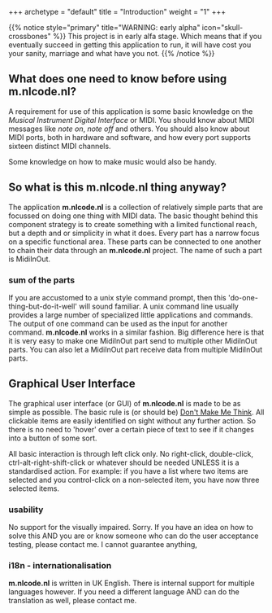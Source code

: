 +++
archetype = "default"
title = "Introduction"
weight = "1"
+++

{{% notice style="primary" title="WARNING: early alpha" icon="skull-crossbones" %}}
This project is in early alfa stage. Which means that if you eventually succeed in getting this
application to run, it will have cost you your sanity, marriage and what have you not.
{{% /notice %}}

## What does one need to know before using **m.nlcode.nl**?
A requirement for use of this application is some basic knowledge on the *Musical Instrument Digital
Interface* or MIDI. You should know about MIDI messages like *note on*, *note off* and others.
You should also know about MIDI ports, both in hardware and software, and how every port supports
sixteen distinct MIDI channels.

Some knowledge on how to make music would also be handy.

## So what is this **m.nlcode.nl** thing anyway? 
The application **m.nlcode.nl** is a collection of relatively simple parts that are focussed on doing 
one thing with MIDI data. The basic thought behind this component strategy is to create something
with a limited functional reach, but a depth and or simplicity in what it does. Every part has a
narrow focus on a specific functional area. These parts can be connected to one another to chain
their data through an **m.nlcode.nl** project. The name of such a part is MidiInOut.
 
### sum of the parts
If you are accustomed to a unix style command prompt, then this 'do-one-thing-but-do-it-well' will
sound familiar. A unix command line usually provides a large number of specialized little
applications and commands. The output of one command can be used as the input for another command.
**m.nlcode.nl** works in a similar fashion. Big difference here is that it is very easy to make one
MidiInOut part send to multiple other MidiInOut parts. You can also let a MidiInOut part receive
data from multiple MidiInOut parts.

## Graphical User Interface
The graphical user interface (or GUI) of **m.nlcode.nl** is made to be as simple as possible. The basic
rule is (or should be) [Don't Make Me Think](https://en.wikipedia.org/wiki/Don%27t_Make_Me_Think 
"Wikipedia article on the book written by Steve Krug").
All clickable items are easily identified on sight without any further action. So there is no need
to 'hover' over a certain piece of text to see if it changes into a button of some sort.

All basic interaction is through left click only. No right-click, double-click, ctrl-alt-right-shift-click
or whatever should be needed UNLESS it is a standardised action. For example: if you have a list
where two items are selected and you control-click on a non-selected item, you have now three
selected items.

### usability
No support for the visually impaired. Sorry. If you have an idea on how to solve this AND you are or
know someone who can do the user acceptance testing, please contact me. I cannot guarantee anything,

### i18n - internationalisation
**m.nlcode.nl** is written in UK English. There is internal support for multiple languages however. If
you need a different language AND can do the translation as well, please contact me.
